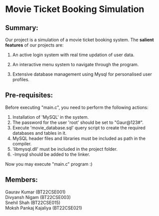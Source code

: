 # Movie Ticket Booking Simulation

## Summary:

Our project is a simulation of a movie ticket booking system.
The **salient features** of our projects are:    

1.   An active login system with real time updation of user data.   

2.  An interactive menu system to navigate through the program.   

3. Extensive database management using Mysql for personalised user profiles.

## Pre-requisites:
Before executing "main.c", you need to perform the following actions:
1. Installation of 'MySQL' in the system.
2. The password for the user 'root' should be set to "Gaur@123#".
3. Execute 'movie_database.sql' query script to create the required databases and tables in it.
4. MySQL header files and libraries must be included as path in the compiler.
5. 'libmysql.dll' must be included in the project folder.
6. -lmysql should be added to the linker.

Now you may execute "main.c" program :)  

## Members:
Gaurav Kumar (BT22CSE001)  
Divyansh Nigam (BT22CSE003)  
Snehil Shah (BT22CSE015)  
Moksh Pankaj Kajaliya (BT22CSE021)
